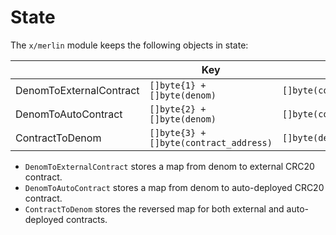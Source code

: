 <!--
order: 2
-->

# State

The `x/merlin` module keeps the following objects in state:

|                         | Key                                    | Value                      |
| ----------------------- | -------------------------------------- | -------------------------- |
| DenomToExternalContract | `[]byte{1} + []byte(denom)`            | `[]byte(contract_address)` |
| DenomToAutoContract     | `[]byte{2} + []byte(denom)`            | `[]byte(contract_address)` |
| ContractToDenom         | `[]byte{3} + []byte(contract_address)` | `[]byte(denom)`            |

- `DenomToExternalContract` stores a map from denom to external CRC20 contract.
- `DenomToAutoContract` stores a map from denom to auto-deployed CRC20 contract.
- `ContractToDenom` stores the reversed map for both external and auto-deployed contracts.
